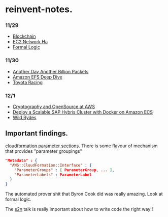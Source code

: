 reinvent-notes.
===============


### 11/29

* [Blockchain](./blockchain)
* [EC2 Network Ha](./ec2-network-ha)
* [Formal Logic](./formal-logic)

### 11/30

* [Another Day Another Billion Packets](./another-billion-packets)
* [Amazon EFS Deep Dive](./efs-deep-dive)
* [Toyota Racing](./toyota-racing)

### 12/1

* [Cryptography and OpenSource at AWS](./s2n)
* [Deploy a Scalable SAP Hybris Cluster with Docker on Amazon ECS](./docker-hybris)
* [Wild Rydes](./bots)

## Important findings.

[cloudformation parameter sections](http://docs.aws.amazon.com/AWSCloudFormation/latest/UserGuide/aws-resource-cloudformation-interface.html). There is some flavour of mechanism that provides "parameter groupings"
 ```json
 "Metadata" : {
   "AWS::CloudFormation::Interface" : {
     "ParameterGroups" : [ ParameterGroup, ... ],
     "ParameterLabels" : ParameterLabel
   }
 }
 ```

The automated prover shit that Byron Cook did was really amazing. Look at formal logic.

The [s2n](./s2n) talk is really important about how to write code the right way!!